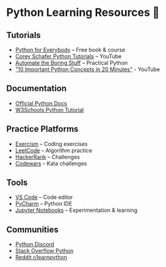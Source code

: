 # Python Learning Resources 🐍

## Tutorials

- [Python for Everybody](https://www.py4e.com/) – Free book & course
- [Corey Schafer Python Tutorials](https://www.youtube.com/user/schafer5) – YouTube
- [Automate the Boring Stuff](https://automatetheboringstuff.com/) – Practical Python
- ["10 Important Python Concepts in 20 Minutes"](https://youtu.be/Gx5qb1uHss4) - YouTube

## Documentation

- [Official Python Docs](https://docs.python.org/3/)
- [W3Schools Python Tutorial](https://www.w3schools.com/python/)

## Practice Platforms

- [Exercism](https://exercism.org/tracks/python) – Coding exercises
- [LeetCode](https://leetcode.com/) – Algorithm practice
- [HackerRank](https://www.hackerrank.com/domains/python) – Challenges
- [Codewars](https://www.codewars.com/) – Kata challenges

## Tools

- [VS Code](https://code.visualstudio.com/) – Code editor
- [PyCharm](https://www.jetbrains.com/pycharm/) – Python IDE
- [Jupyter Notebooks](https://jupyter.org/) – Experimentation & learning

## Communities

- [Python Discord](https://pythondiscord.com/)
- [Stack Overflow Python](https://stackoverflow.com/questions/tagged/python)
- [Reddit r/learnpython](https://www.reddit.com/r/learnpython/)
